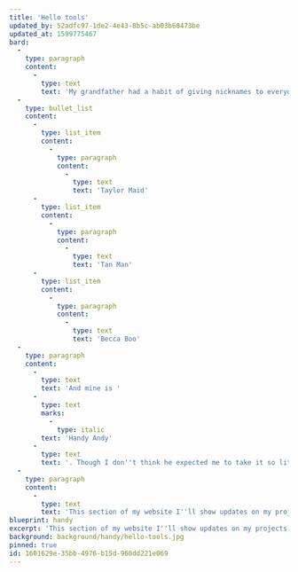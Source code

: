 ```yaml
---
title: 'Hello tools'
updated_by: 52adfc97-1de2-4e43-8b5c-ab03b60473be
updated_at: 1599775467
bard:
  -
    type: paragraph
    content:
      -
        type: text
        text: 'My grandfather had a habit of giving nicknames to everyone and everything. My cousin''s nicknames are:'
  -
    type: bullet_list
    content:
      -
        type: list_item
        content:
          -
            type: paragraph
            content:
              -
                type: text
                text: 'Taylor Maid'
      -
        type: list_item
        content:
          -
            type: paragraph
            content:
              -
                type: text
                text: 'Tan Man'
      -
        type: list_item
        content:
          -
            type: paragraph
            content:
              -
                type: text
                text: 'Becca Boo'
  -
    type: paragraph
    content:
      -
        type: text
        text: 'And mine is '
      -
        type: text
        marks:
          -
            type: italic
        text: 'Handy Andy'
      -
        type: text
        text: '. Though I don''t think he expected me to take it so literally!'
  -
    type: paragraph
    content:
      -
        type: text
        text: 'This section of my website I''ll show updates on my projects and ideas for new projects.'
blueprint: handy
excerpt: 'This section of my website I''ll show updates on my projects and ideas for new projects.'
background: background/handy/hello-tools.jpg
pinned: true
id: 1601629e-35bb-4976-b15d-960dd221e069
---
```

